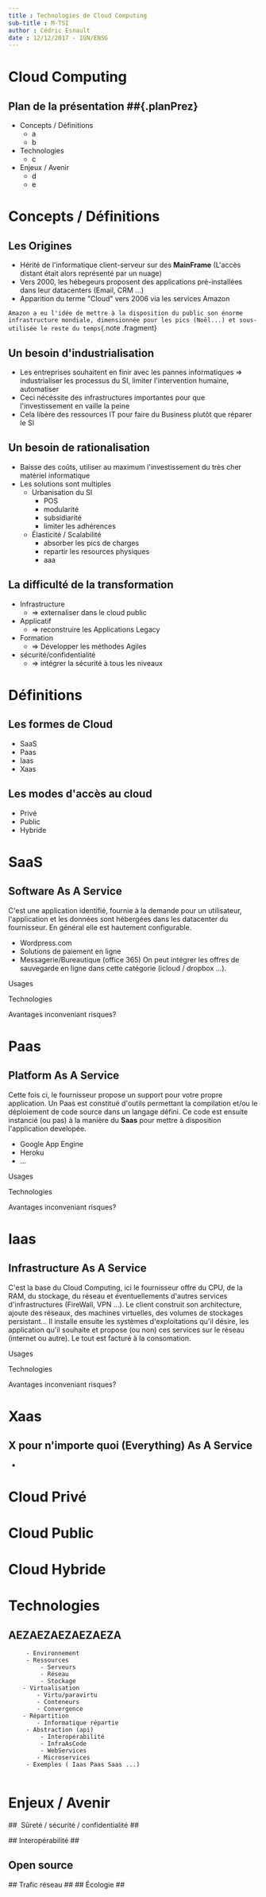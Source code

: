 ```yaml
---
title : Technologies de Cloud Computing
sub-title : M-TSI
author : Cédric Esnault
date : 12/12/2017 - IGN/ENSG
---
```



# Cloud Computing #

## Plan de la présentation ##{.planPrez}

* Concepts / Définitions
    * a
    * b
* Technologies
    * c
* Enjeux / Avenir
    * d
    * e

<aside class="notes">
   
</aside>


# Concepts / Définitions #



## Les Origines ##

* Hérité de l'informatique client-serveur sur des **MainFrame** (L'accès distant était alors représenté par un nuage)
* Vers 2000, les hébegeurs proposent des applications pré-installées dans leur datacenters (Email, CRM ...)
* Apparition du terme "Cloud" vers 2006 via les services Amazon

`Amazon a eu l'idée de mettre à la disposition du public son énorme infrastructure mondiale, dimensionnée pour les pics (Noël...) et sous-utilisée le reste du temps`{.note .fragment}

<aside class="notes">
   
</aside>


## Un besoin d'industrialisation ##

* Les entreprises souhaitent en finir avec les pannes informatiques => industrialiser les processus du SI, limiter l'intervention humaine, automatiser
* Ceci nécéssite des infrastructures importantes pour que l'investissement en vaille la peine
* Cela libère des ressources IT pour faire du Business plutôt que réparer le SI


<aside class="notes">
   
</aside>


## Un besoin de rationalisation ##

* Baisse des coûts, utiliser au maximum l'investissement du très cher matériel informatique
* Les solutions sont multiples
    * Urbanisation du SI
        * POS
        * modularité
        * subsidiarité
        * limiter les adhérences
    * Élasticité / Scalabilité
        * absorber les pics de charges
        * repartir les resources physiques
        * aaa 

<aside class="notes">
   
</aside>

## La difficulté de la transformation ##

* Infrastructure 
    * => externaliser dans le cloud public
* Applicatif
    * => reconstruire les Applications Legacy
* Formation
    * => Développer les méthodes Agiles
* sécurité/confidentialité
    * => intégrer la sécurité à tous les niveaux 

<aside class="notes">
   
</aside>
   

# Définitions #

## Les formes de Cloud ##

* SaaS 
* Paas 
* Iaas 
* Xaas


<aside class="notes">
   
</aside>


## Les modes d'accès au cloud ##

* Privé
* Public
* Hybride

<aside class="notes">
   
</aside>


# SaaS  #




## Software As A Service ##

C'est une application identifié, fournie à la demande pour un utilisateur, l'application et les données sont hébergées dans les datacenter du fournisseur. En général elle est hautement configurable.
* Wordpress.com
* Solutions de paiement en ligne
* Messagerie/Bureautique (office 365)
On peut intégrer les offres de sauvegarde en ligne dans cette catégorie (icloud / dropbox ...).

Usages 

Technologies 

Avantages inconveniant risques?

<aside class="notes">
   
</aside>

# Paas  #


## Platform As A Service ##

Cette fois ci, le fournisseur propose un support pour votre propre application. Un Paas est constitué d'outils permettant la compilation et/ou le déploiement de code source dans un langage défini. Ce code est ensuite instancié (ou pas) à la manière du __Saas__ pour mettre à disposition l'application developée.
* Google App Engine
* Heroku
* ...

Usages

Technologies

Avantages inconveniant risques?

<aside class="notes">
   
</aside>

# Iaas  #


## Infrastructure As A Service ##

C'est la base du Cloud Computing, ici le fournisseur offre du CPU, de la RAM, du stockage, du réseau et éventuellements d'autres services d'infrastructures (FireWall, VPN ...).
Le client construit son architecture, ajoute des réseaux, des machines virtuelles, des volumes de stockages persistant... Il installe ensuite les systèmes d'exploitations qu'il désire, les application qu'il souhaite et propose (ou non) ces services sur le réseau (internet ou autre).
Le tout est facturé à la consomation. 

Usages

Technologies

Avantages inconveniant risques?

<aside class="notes">
   
</aside>

# Xaas #


## __X__ pour n'importe quoi (Everything) As A Service ##

* 
<aside class="notes">
   
</aside>


# Cloud Privé #



# Cloud Public #




# Cloud Hybride #



# Technologies #


## AEZAEZAEZAEZAEZA ##

```
     - Environnement
     - Ressources
         - Serveurs
         - Réseau
         - Stockage
    - Virtualisation
        - Virtu/paravirtu
        - Conteneurs
        - Convergence
    - Répartition
        - Informatique répartie
     - Abstraction (api)
         - Interopérabilité
         - InfraAsCode
         - WebServices
        - Microservices
     - Exemples ( Iaas Paas Saas ...)


```

# Enjeux / Avenir #

##  Sûreté / sécurité / confidentialité ##


## Interopérabilité ##
## Open source ##
## Trafic réseau ##
## Écologie ##
